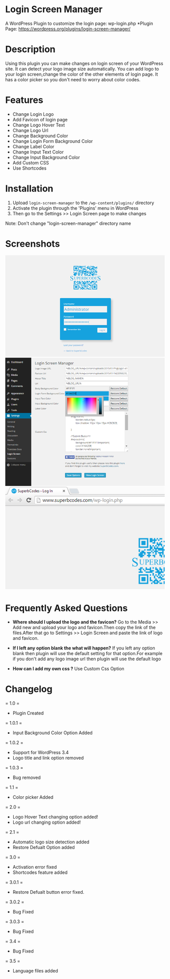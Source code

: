 # Login Screen Manager

A WordPress Plugin to customize the login page: wp-login.php
*Plugin Page: https://wordpress.org/plugins/login-screen-manager/

# Description

Using this plugin you can make changes on login screen of your WordPress site. It can detect your logo image size automatically. You can add logo to your login screen,change the color of the other elements of login page. It has a color picker so you don't need to worry about color codes.

# Features

*   Change Login Logo
*	Add Favicon of login page
*	Change Logo Hover Text
*	Change Logo Url
*	Change Background Color
*	Change Login Form Background Color
*	Change Label Color
*	Change Input Text Color
*	Change Input Background Color
*	Add Custom CSS
*	Use Shortcodes

# Installation 
1. Upload `login-screen-manager` to the `/wp-content/plugins/` directory
2. Activate the plugin through the 'Plugins' menu in WordPress
3. Then go to the Settings >> Login Screen page to make changes

Note: Don't change "login-screen-manager" directory name

# Screenshots

![Screenshot](screenshot-1.png?raw=true "A Login Screen")
![Screenshot](screenshot-2.png?raw=true "Option Page")
![Screenshot](screenshot-3.png?raw=true "Favicon")

# Frequently Asked Questions

* **Where should I upload the logo and the favicon?**
Go to the Media >> Add new and upload your logo and favicon.Then copy the link of the files.After that go to Settings >> Login Screen and paste the link of  logo and favicon.

* **If I left any option blank the what will happen?**
If you left any option blank then plugin will use the default setting for that option.For example if you don't add any logo image url then plugin will use the default logo

*  **How can I add my own css ?**
Use Custom Css Option

# Changelog

= 1.0 =
* Plugin Created

= 1.0.1 =
* Input Background Color Option Added

= 1.0.2 =
* Support for WordPress 3.4
* Logo title and link option removed

= 1.0.3 =
* Bug removed

= 1.1 =
* Color picker Added

= 2.0 =
* Logo Hover Text changing option added!
* Logo url changing option added!

= 2.1 =
* Automatic logo size detection added
* Restore Defualt Option added



= 3.0 =
* Activation error fixed
* Shortcodes feature added

= 3.0.1 =
* Restore Defualt button error fixed.

= 3.0.2 =
*  Bug Fixed

= 3.0.3 =
*  Bug Fixed

= 3.4 =
*  Bug Fixed

= 3.5 =
*  Language files added
